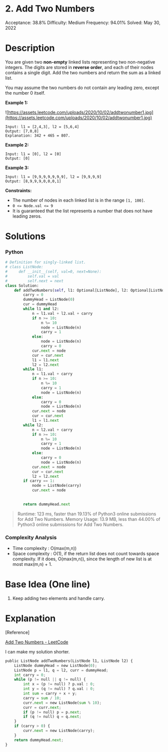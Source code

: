 # 2. Add Two Numbers

Acceptance: 38.8%
Difficulty: Medium
Frequency: 94.01%
Solved: May 30, 2022

# Description

You are given two **non-empty** linked lists representing two non-negative integers. The digits are stored in **reverse order**, and each of their nodes contains a single digit. Add the two numbers and return the sum as a linked list.

You may assume the two numbers do not contain any leading zero, except the number 0 itself.

**Example 1:**

![https://assets.leetcode.com/uploads/2020/10/02/addtwonumber1.jpg](https://assets.leetcode.com/uploads/2020/10/02/addtwonumber1.jpg)

```
Input: l1 = [2,4,3], l2 = [5,6,4]
Output: [7,0,8]
Explanation: 342 + 465 = 807.

```

**Example 2:**

```
Input: l1 = [0], l2 = [0]
Output: [0]

```

**Example 3:**

```
Input: l1 = [9,9,9,9,9,9,9], l2 = [9,9,9,9]
Output: [8,9,9,9,0,0,0,1]

```

**Constraints:**

- The number of nodes in each linked list is in the range `[1, 100]`.
- `0 <= Node.val <= 9`
- It is guaranteed that the list represents a number that does not have leading zeros.

# Solutions

### Python

```python
# Definition for singly-linked list.
# class ListNode:
#     def __init__(self, val=0, next=None):
#         self.val = val
#         self.next = next
class Solution:
    def addTwoNumbers(self, l1: Optional[ListNode], l2: Optional[ListNode]) -> Optional[ListNode]:
        carry = 0
        dummyHead = ListNode(0)
        cur = dummyHead
        while l1 and l2:
            n = l1.val + l2.val + carry
            if n >= 10:
                n %= 10
                node = ListNode(n)
                carry = 1
            else:
                node = ListNode(n)
                carry = 0
            cur.next = node
            cur = cur.next
            l1 = l1.next
            l2 = l2.next
        while l1:
            n = l1.val + carry
            if n >= 10:
                n %= 10
                carry = 1
                node = ListNode(n)
            else:
                carry = 0
                node = ListNode(n)
            cur.next = node
            cur = cur.next
            l1 = l1.next
        while l2:
            n = l2.val + carry
            if n >= 10:
                n %= 10
                carry = 1
                node = ListNode(n)
            else:
                carry = 0
                node = ListNode(n)
            cur.next = node
            cur = cur.next
            l2 = l2.next
        if carry == 1:
            node = ListNode(carry)
            cur.next = node
        
            
        return dummyHead.next
```

> Runtime: 123 ms, faster than 19.13% of Python3 online submissions for Add Two Numbers.
Memory Usage: 13.9 MB, less than 44.00% of Python3 online submissions for Add Two Numbers.
> 

### Complexity Analysis

- Time complexity : O(max(m,n))
- Space complexity : O(1), if the return list does not count towards space complexity. If it does, O(max(m,n)), since the length of new list is at most max(m,n) + 1.

# Base Idea (One line)

1. Keep adding two elements and handle carry.

# Explanation

[Reference]

[Add Two Numbers - LeetCode](https://leetcode.com/problems/add-two-numbers/solution/)

I can make my solution shorter.

```python
public ListNode addTwoNumbers(ListNode l1, ListNode l2) {
    ListNode dummyHead = new ListNode(0);
    ListNode p = l1, q = l2, curr = dummyHead;
    int carry = 0;
    while (p != null || q != null) {
        int x = (p != null) ? p.val : 0;
        int y = (q != null) ? q.val : 0;
        int sum = carry + x + y;
        carry = sum / 10;
        curr.next = new ListNode(sum % 10);
        curr = curr.next;
        if (p != null) p = p.next;
        if (q != null) q = q.next;
    }
    if (carry > 0) {
        curr.next = new ListNode(carry);
    }
    return dummyHead.next;
}
```